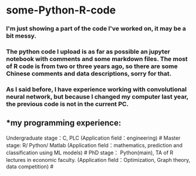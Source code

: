 # some-Python-R-code
### I'm just showing a part of the code I've worked on, it may be a bit messy. 

### The python code I upload is as far as possible an jupyter notebook with comments and some markdown files. The most of R code is from two or three years ago, so there are some Chinese comments and data descriptions, sorry for that.

### As I said before, I have experience working with convolutional neural network, but because I changed my computer last year, the previous code is not in the current PC.

## *my programming experience:
Undergraduate stage：C, PLC (Application field：engineering) #
Master stage: R/ Python/ Matlab (Application field：mathematics, prediction and classification using ML models) #
PhD stage： Python(main), TA of R lectures in economic faculty. (Application field：Optimization, Graph theory, data competition) #
